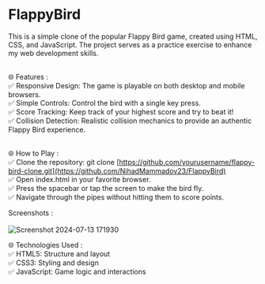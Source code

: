 # FlappyBird
This is a simple clone of the popular Flappy Bird game, created using HTML, CSS, and JavaScript. The project serves as a practice exercise to enhance my web development skills.<br /><br />

🌐 Features :<br />
    ✅ Responsive Design: The game is playable on both desktop and mobile browsers.<br />
    ✅ Simple Controls: Control the bird with a single key press.<br />
    ✅ Score Tracking: Keep track of your highest score and try to beat it!<br />
    ✅ Collision Detection: Realistic collision mechanics to provide an authentic Flappy Bird experience.<br /><br />

🌐 How to Play :<br />
    ✅ Clone the repository: git clone [https://github.com/yourusername/flappy-bird-clone.git](https://github.com/NihadMammadov23/FlappyBird)<br />
    ✅ Open index.html in your favorite browser.<br />
    ✅ Press the spacebar or tap the screen to make the bird fly.<br />
    ✅ Navigate through the pipes without hitting them to score points.<br />
    
Screenshots :<br /><br />
    ![Screenshot 2024-07-13 171930](https://github.com/user-attachments/assets/f2d2db89-40ef-4eb3-b631-3080e735525a)

🌐 Technologies Used :<br />
    ✅ HTML5: Structure and layout<br />
    ✅ CSS3: Styling and design<br />
    ✅ JavaScript: Game logic and interactions<br />
